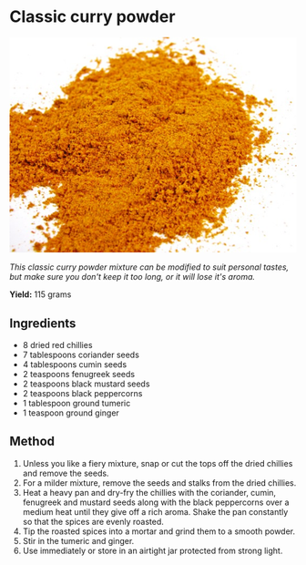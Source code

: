 # Classic curry powder

![Curry Powder](resources/curry-powder.jpg)

*This classic curry powder mixture can be modified to suit personal tastes, but make sure you don't keep it too long, or it will lose it's aroma.*

**Yield:** 115 grams
## Ingredients
- 8 dried red chillies
- 7 tablespoons coriander seeds
- 4 tablespoons cumin seeds
- 2 teaspoons fenugreek seeds
- 2 teaspoons black mustard seeds
- 2 teaspoons black peppercorns
- 1 tablespoon ground tumeric
- 1 teaspoon ground ginger

## Method 
1. Unless you like a fiery mixture, snap or cut the tops off the dried chillies and remove the seeds.
1. For a milder mixture, remove the seeds and stalks from the dried chillies.
1. Heat a heavy pan and dry-fry the chillies with the coriander, cumin, fenugreek and mustard seeds along with the black peppercorns over a medium heat until they give off a rich aroma. Shake the pan constantly so that the spices are evenly roasted.
1. Tip the roasted spices into a mortar and grind them to a smooth powder.
1. Stir in the tumeric and ginger.
1. Use immediately or store in an airtight jar protected from strong light.